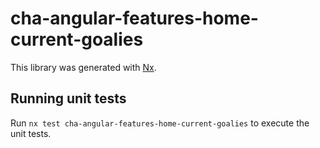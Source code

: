 # cha-angular-features-home-current-goalies

This library was generated with [Nx](https://nx.dev).

## Running unit tests

Run `nx test cha-angular-features-home-current-goalies` to execute the unit tests.
